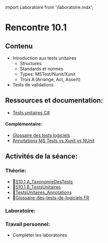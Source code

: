 import Laboratoire from '/laboratoire.mdx';

# Rencontre 10.1

## Contenu
- Introduction aux tests unitaires   
    - Structures   
    - Standards et normes   
    - Types: MSTest/Nunit/Xunit   
    - Trois A (Arrange, Act, Assert)   
- Tests de validations 

## Ressources et documentation: 
- [Tests unitaires C#](https://docs.microsoft.com/en-us/dotnet/core/testing/unit-testing-with-dotnet-test)

#### Complémentaire: 
- [Glossaire des tests logiciels](https://cegepedouardmontpetit.sharepoint.com/:b:/s/EDU-A22-4203W6EM-01010/ESp-quC7oDVOjgK7W1dd_sEBK0AkUlnB3eMYqHSQmDhR2w?e=ovZ8nR)
- [Annotations MS Tests vs Xunit vs NUnit](https://cegepedouardmontpetit.sharepoint.com/:w:/s/EDU-A22-4203W6EM-01010/ER4MIuD9dYtDicAq8HhiJpoBubeOKl-jvu1X8xFm2tDWVA?e=1PTAz3)

## Activités de la séance: 

### Théorie:  
- 🔗[S10.1 A_TaxonomieDesTests](https://cegepedouardmontpetit-my.sharepoint.com/:p:/r/personal/valerie_turgeon_cegepmontpetit_ca/Documents/Site_3W6_Partage/10.1%20Tests%20Unitaires/S10.1%20A_TaxonomieDesTests.pptx?d=wbeaf632cb9244ad98f36dd8b97f545e5&csf=1&web=1&e=cE3WvM)
- 🔗[S10.1 B_TestsUnitaires](https://cegepedouardmontpetit-my.sharepoint.com/:p:/r/personal/valerie_turgeon_cegepmontpetit_ca/Documents/Site_3W6_Partage/10.1%20Tests%20Unitaires/S10.1%20B_TestsUnitaires.pptx?d=wf9cc1394ba03492a951c23cfcf67a906&csf=1&web=1&e=bqD5Jl)
- 🔗[TestsUnitaires_Annotations](https://cegepedouardmontpetit-my.sharepoint.com/:w:/r/personal/valerie_turgeon_cegepmontpetit_ca/Documents/Site_3W6_Partage/10.1%20Tests%20Unitaires/TestsUnitaires_Annotations.docx?d=w89373151506f46e8b73c7225722ed5c1&csf=1&web=1&e=0qbGjm)
- 🔗[Glossaire-des-tests-de-logiciels FR](https://cegepedouardmontpetit-my.sharepoint.com/:b:/r/personal/valerie_turgeon_cegepmontpetit_ca/Documents/Site_3W6_Partage/10.1%20Tests%20Unitaires/Glossaire-des-tests-de-logiciels%20FR.pdf?csf=1&web=1&e=UvxIdy)
### Laboratoire:  
<Laboratoire nom="10XX-S010_1_Lab1"/>

### Travail personnel: 
- Compléter les laboratoires 